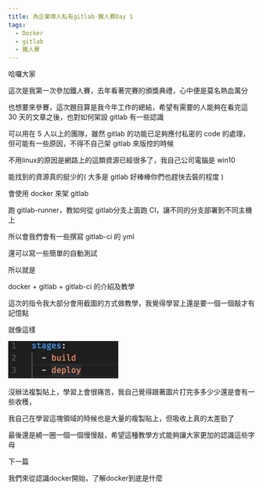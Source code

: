 ```yaml
---
title: 為企業導入私有gitlab-鐵人賽Day 1
tags:
  - Docker
  - gitlab
  - 鐵人賽
---
```

哈囉大家

這次是我第一次參加鐵人賽，去年看著完賽的頒獎典禮，心中便是莫名熱血萬分

也想要來參賽，這次題目算是我今年工作的總結，希望有需要的人能夠在看完這 30 天的文章之後，也對如何架設 gitlab 有一些認識

可以用在 5 人以上的團隊，雖然 gitlab 的功能已足夠應付私密的 code 的處理，但可能有一些原因，不得不自己架 gitlab 來版控的時候

不用linux的原因是網路上的這類資源已經很多了，我自己公司電腦是 win10

能找到的資源真的挺少的( 大多是 gitlab 好棒棒你們也趕快去裝的程度 )

會使用 docker 來架 gitlab

跑 gitlab-runner，教如何從 gitlab分支上面跑 CI，讓不同的分支部署到不同主機上

所以會我們會有一些撰寫 gitlab-ci 的 yml

還可以寫一些簡單的自動測試

所以就是

docker + gitlab + gitlab-ci 的介紹及教學

這次的指令我大部分會用截圖的方式做教學，我覺得學習上還是要一個一個敲才有記憶點

就像這樣

![21](use-Docker-install-gitlab-day-1/docker-01.jpg)  

沒辦法複製貼上，學習上會很痛苦，我自己覺得跟著圖片打完多多少少還是會有一些收穫，

我自己在學習這塊領域的時候也是大量的複製貼上，但吸收上真的太差勁了

最後還是繞一圈一個一個慢慢敲，希望這種教學方式能夠讓大家更加的認識這些字母

下一篇

我們來從認識docker開始，了解docker到底是什麼